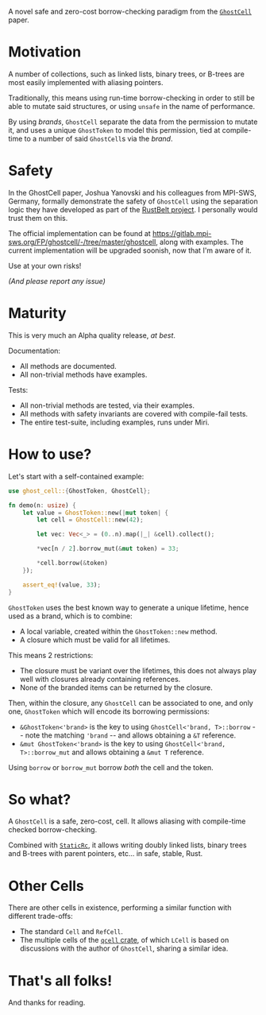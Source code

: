 A novel safe and zero-cost borrow-checking paradigm from the
[`GhostCell`](https://plv.mpi-sws.org/rustbelt/ghostcell/) paper.


#   Motivation

A number of collections, such as linked lists, binary trees, or B-trees are most easily implemented with aliasing
pointers.

Traditionally, this means using run-time borrow-checking in order to still be able to mutate said structures, or using
`unsafe` in the name of performance.

By using _brands_, `GhostCell` separate the data from the permission to mutate it, and uses a unique `GhostToken` to
model this permission, tied at compile-time to a number of said `GhostCell`s via the _brand_.


#   Safety

In the GhostCell paper, Joshua Yanovski and his colleagues from MPI-SWS, Germany, formally demonstrate the safety of
`GhostCell` using the separation logic they have developed as part of the
[RustBelt project](https://plv.mpi-sws.org/rustbelt/). I personally would trust them on this.

The official implementation can be found at https://gitlab.mpi-sws.org/FP/ghostcell/-/tree/master/ghostcell, along with
examples. The current implementation will be upgraded soonish, now that I'm aware of it.

Use at your own risks!

_(And please report any issue)_


#   Maturity

This is very much an Alpha quality release, _at best_.

Documentation:

-   All methods are documented.
-   All non-trivial methods have examples.

Tests:

-   All non-trivial methods are tested, via their examples.
-   All methods with safety invariants are covered with compile-fail tests.
-   The entire test-suite, including examples, runs under Miri.


#   How to use?

Let's start with a self-contained example:

```rust
use ghost_cell::{GhostToken, GhostCell};

fn demo(n: usize) {
    let value = GhostToken::new(|mut token| {
        let cell = GhostCell::new(42);

        let vec: Vec<_> = (0..n).map(|_| &cell).collect();

        *vec[n / 2].borrow_mut(&mut token) = 33;

        *cell.borrow(&token)
    });

    assert_eq!(value, 33);
}
```

`GhostToken` uses the best known way to generate a unique lifetime, hence used as a brand, which is to combine:

-   A local variable, created within the `GhostToken::new` method.
-   A closure which must be valid for all lifetimes.

This means 2 restrictions:

-   The closure must be variant over the lifetimes, this does not always play well with closures already containing
    references.
-   None of the branded items can be returned by the closure.

Then, within the closure, any `GhostCell` can be associated to one, and only one, `GhostToken` which will encode its
borrowing permissions:

-   `&GhostToken<'brand>` is the key to using `GhostCell<'brand, T>::borrow` -- note the matching `'brand` -- and
    allows obtaining a `&T` reference.
-   `&mut GhostToken<'brand>` is the key to using `GhostCell<'brand, T>::borrow_mut` and allows obtaining a `&mut T`
    reference.

Using `borrow` or `borrow_mut` borrow _both_ the cell and the token.


#   So what?

A `GhostCell` is a safe, zero-cost, cell. It allows aliasing with compile-time checked borrow-checking.

Combined with [`StaticRc`](https://crates.io/crates/static-rc), it allows writing doubly linked lists, binary trees and
B-trees with parent pointers, etc... in safe, stable, Rust.


#   Other Cells

There are other cells in existence, performing a similar function with different trade-offs:

-   The standard `Cell` and `RefCell`.
-   The multiple cells of the [`qcell` crate](https://crates.io/crates/qcell), of which `LCell` is based on discussions
    with the author of `GhostCell`, sharing a similar idea.


#   That's all folks!

And thanks for reading.
